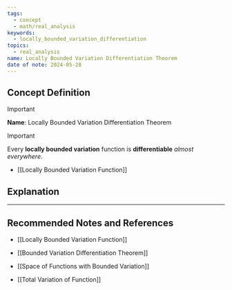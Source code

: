 ```yaml
---
tags:
  - concept
  - math/real_analysis
keywords:
  - locally_bounded_variation_differentiation
topics:
  - real_analysis
name: Locally Bounded Variation Differentiation Theorem
date of note: 2024-05-28
---
```


## Concept Definition

>[!important]
>**Name**: Locally Bounded Variation Differentiation Theorem

>[!important] 
>Every **locally bounded variation** function is **differentiable** *almost everywhere*.

- [[Locally Bounded Variation Function]]


## Explanation





-----------
##  Recommended Notes and References

- [[Locally Bounded Variation Function]]

- [[Bounded Variation Differentiation Theorem]]
- [[Space of Functions with Bounded Variation]]
- [[Total Variation of Function]]
